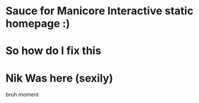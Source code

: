 # Sauce for Manicore Interactive static homepage :)
# So how do I fix this
# Nik Was here (sexily)
bruh moment
